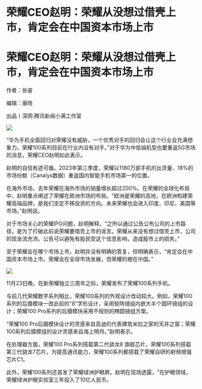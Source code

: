# 荣耀CEO赵明：荣耀从没想过借壳上市，肯定会在中国资本市场上市

# 荣耀CEO赵明：荣耀从没想过借壳上市，肯定会在中国资本市场上市

作者：张睿

编辑：康晓

出品丨深网·腾讯新闻小满工作室

![](https://inews.gtimg.com/om_bt/OtLOKOb081llpN22BPCYv30Xk18k0qQ1o2QG_xR4vCy90AA/1000)

“华为手机全面回归对荣耀没有威胁，一个优秀对手的回归会让这个行业会充满想象力。荣耀100系列目前在行业内没有对手。”对于华为中低端机型也要重返5G市场的消息，荣耀CEO赵明如此表示。

赵明的自信有迹可循。2023年第三季度，荣耀以1180万部手机的出货量、18%的市场份额（Canalys数据）重返国内智能手机市场第一的位置。

在海外市场，去年荣耀在海外市场的销量增长超过200%。在荣耀的全球化布局中，赵明重点阐述了荣耀在欧洲市场的布局。“欧洲是荣耀的高地，在欧洲构建荣耀高端品牌，是我们坚定不移投资的方向。未来荣耀也会进入印度、印尼、美国等市场。”赵明说。

对于市场关心的荣耀IPO问题，赵明解释，“之所以通过公告公布公司的上市路径，是为了打破此前说荣耀要借壳上市的谣言。荣耀从来没有想过借壳上市，公司的现金流充沛。公告可以避免有股民受这个信息影响，造成股市上的损失。”

至于荣耀会在哪个市场上市，赵明并没有明确的答复，但明确表示，“肯定会在中国资本市场上市。荣耀会在全球市场发展，但荣耀的根在中国。”

![](https://inews.gtimg.com/om_bt/O8B4qyNvcYxSiKq5b5sNX4JC52o6B-qAr0fU0n9ox_fzMAA/1000)

11月23日晚，在新荣耀独立三周年之际，荣耀发布了荣耀100系列手机。

与前几代荣耀数字系列相比，荣耀100系列的外观设计改动较大。例如，荣耀100系列的后摄模块一改此前的“8”字形设计，采用矩阵镜组内嵌大半个圆环镜组的设计；荣耀100
Pro系列的后摄模块采用不规则的椭圆镜组方案。

“荣耀100 Pro后摄模块设计的灵感来自高迪的代表建筑米拉之家的天井之窗；荣耀100系列后摄模组的设计灵感来自海上明月。”赵明表示。

在处理器方面，荣耀100 Pro系列搭载第二代骁龙8
旗舰芯片，荣耀100系列搭载第三代骁龙7芯片。为提高通讯能力，荣耀100系列都搭载了荣耀自研的射频增强芯片C1。

此外，荣耀100系列还首发了荣耀绿洲护眼屏。赵明在现场透露，“在护眼领域，荣耀绿洲护眼实验室三年投入了10亿人民币。

